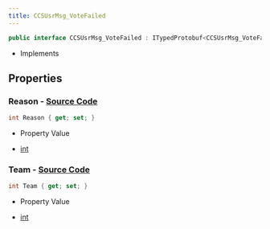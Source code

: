```yaml
---
title: CCSUsrMsg_VoteFailed
---
```


```csharp
public interface CCSUsrMsg_VoteFailed : ITypedProtobuf<CCSUsrMsg_VoteFailed>, INativeHandle, INetMessage<CCSUsrMsg_VoteFailed>, IDisposable
```

- Implements

## Properties

### **Reason** - [Source Code](https://github.com/swiftly-solution/swiftlys2/blob/main/managed/src/SwiftlyS2.Generated/Protobufs/Interfaces/CCSUsrMsg_VoteFailed.cs#L21)

```csharp
int Reason { get; set; }
```

- Property Value

- [int](https://learn.microsoft.com/dotnet/api/system.int32)

### **Team** - [Source Code](https://github.com/swiftly-solution/swiftlys2/blob/main/managed/src/SwiftlyS2.Generated/Protobufs/Interfaces/CCSUsrMsg_VoteFailed.cs#L18)

```csharp
int Team { get; set; }
```

- Property Value

- [int](https://learn.microsoft.com/dotnet/api/system.int32)

